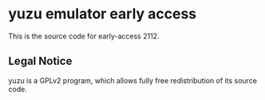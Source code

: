 yuzu emulator early access
=============

This is the source code for early-access 2112.

## Legal Notice

yuzu is a GPLv2 program, which allows fully free redistribution of its source code.